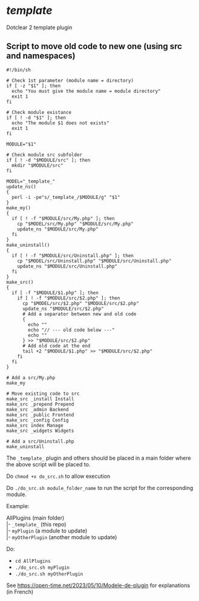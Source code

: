# _template_

Dotclear 2 template plugin

## Script to move old code to new one (using src and namespaces)

```language-sh
#!/bin/sh

# Check 1st parameter (module name = directory)
if [ -z "$1" ]; then
  echo "You must give the module name = module directory"
  exit 1
fi

# Check module existance
if [ ! -d "$1" ]; then
  echo "The module $1 does not exists"
  exit 1
fi

MODULE="$1"

# Check module src subfolder
if [ ! -d "$MODULE/src" ]; then
  mkdir "$MODULE/src"
fi

MODEL="_template_"
update_ns()
{
  perl -i -pe"s/_template_/$MODULE/g" "$1"
}
make_my()
{
  if [ ! -f "$MODULE/src/My.php" ]; then
    cp "$MODEL/src/My.php" "$MODULE/src/My.php"
    update_ns "$MODULE/src/My.php"
  fi
}
make_uninstall()
{
  if [ ! -f "$MODULE/src/Uninstall.php" ]; then
    cp "$MODEL/src/Uninstall.php" "$MODULE/src/Uninstall.php"
    update_ns "$MODULE/src/Uninstall.php"
  fi
}
make_src()
{
  if [ -f "$MODULE/$1.php" ]; then
    if [ ! -f "$MODULE/src/$2.php" ]; then
      cp "$MODEL/src/$2.php" "$MODULE/src/$2.php"
      update_ns "$MODULE/src/$2.php"
      # Add a separator between new and old code
      {
        echo ""
        echo "// --- old code below ---"
        echo ""
      } >> "$MODULE/src/$2.php"
      # Add old code at the end
      tail +2 "$MODULE/$1.php" >> "$MODULE/src/$2.php"
    fi
  fi
}

# Add a src/My.php
make_my

# Move existing code to src
make_src _install Install
make_src _prepend Prepend
make_src _admin Backend
make_src _public Frontend
make_src _config Config
make_src index Manage
make_src _widgets Widgets

# Add a src/Uninstall.php
make_uninstall
```

The `_template_` plugin and others should be placed in a main folder where the above script will be placed to.

Do `chmod +x do_src.sh` to allow execution

Do `./do_src.sh module_folder_name` to run the script for the corresponding module.

Example:

AllPlugins (main folder)  
|- `_template_` (this repo)  
|- `myPlugin` (a module to update)  
|- `myOtherPlugin` (another module to update)

Do:

- `cd AllPlugins`
- `./do_src.sh myPlugin`
- `./do_src.sh myOtherPlugin`

See <https://open-time.net/2023/05/10/Modele-de-plugin> for explanations (in French)

